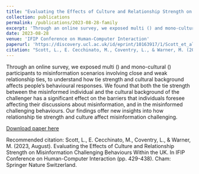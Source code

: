 ```yaml
---
title: "Evaluating the Effects of Culture and Relationship Strength on Misinformation Challenging Behaviours Within the UK"
collection: publications
permalink: /publications/2023-08-28-family
excerpt: 'Through an online survey, we exposed multi () and mono-cultural () participants to misinformation scenarios involving close and weak relationship ties, to understand how tie strength and cultural background affects people’s behavioural responses. We found that both the tie strength between the misinformed individual and the cultural background of the challenger has a significant effect on the barriers that individuals foresee affecting their discussions about misinformation, and in the misinformed challenging behaviours. Our findings offer new insights into how relationship tie strength and culture affect misinformation challenging. '
date: 2023-08-28
venue: 'IFIP Conference on Human-Computer Interaction'
paperurl: 'https://discovery.ucl.ac.uk/id/eprint/10163917/1/Scott_et_al_Misinformation_Family.pdf'
citation: "Scott, L., E. Cecchinato, M., Coventry, L., & Warner, M. (2023, August). Evaluating the Effects of Culture and Relationship Strength on Misinformation Challenging Behaviours Within the UK. In IFIP Conference on Human-Computer Interaction (pp. 429-438). Cham: Springer Nature Switzerland."
---
```

 Through an online survey, we exposed multi () and mono-cultural () participants to misinformation scenarios involving close and weak relationship ties, to understand how tie strength and cultural background affects people’s behavioural responses. We found that both the tie strength between the misinformed individual and the cultural background of the challenger has a significant effect on the barriers that individuals foresee affecting their discussions about misinformation, and in the misinformed challenging behaviours. Our findings offer new insights into how relationship tie strength and culture affect misinformation challenging.

[Download paper here](https://discovery.ucl.ac.uk/id/eprint/10163917/1/Scott_et_al_Misinformation_Family.pdf)

Recommended citation: Scott, L., E. Cecchinato, M., Coventry, L., & Warner, M. (2023, August). Evaluating the Effects of Culture and Relationship Strength on Misinformation Challenging Behaviours Within the UK. In IFIP Conference on Human-Computer Interaction (pp. 429-438). Cham: Springer Nature Switzerland.